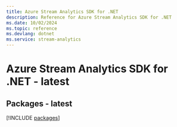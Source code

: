 ```yaml
---
title: Azure Stream Analytics SDK for .NET
description: Reference for Azure Stream Analytics SDK for .NET
ms.date: 10/02/2024
ms.topic: reference
ms.devlang: dotnet
ms.service: stream-analytics
---
```

# Azure Stream Analytics SDK for .NET - latest
## Packages - latest
[!INCLUDE [packages](stream-analytics-index.md)]